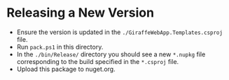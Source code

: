 # Releasing a New Version

* Ensure the version is updated in the `./GiraffeWebApp.Templates.csproj` file.
* Run `pack.ps1` in this directory.
* In the `./bin/Release/` directory you should see a new `*.nupkg` file corresponding to the build specified in the `*.csproj` file.
* Upload this package to nuget.org.